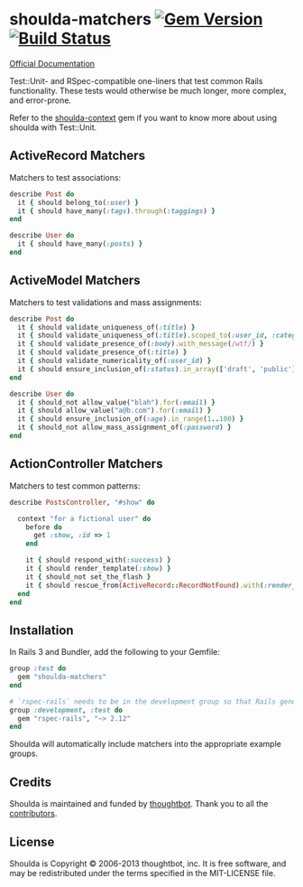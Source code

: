 # shoulda-matchers [![Gem Version](https://badge.fury.io/rb/shoulda-matchers.png)](http://badge.fury.io/rb/shoulda-matchers) [![Build Status](https://secure.travis-ci.org/thoughtbot/shoulda-matchers.png?branch=master)](http://travis-ci.org/thoughtbot/shoulda-matchers)

[Official Documentation](http://rubydoc.info/github/thoughtbot/shoulda-matchers/master/frames)

Test::Unit- and RSpec-compatible one-liners that test common Rails functionality.
These tests would otherwise be much longer, more complex, and error-prone.

Refer to the [shoulda-context](https://github.com/thoughtbot/shoulda-context) gem if you want to know more
about using shoulda with Test::Unit.

## ActiveRecord Matchers

Matchers to test associations:

```ruby
describe Post do
  it { should belong_to(:user) }
  it { should have_many(:tags).through(:taggings) }
end

describe User do
  it { should have_many(:posts) }
end
```

## ActiveModel Matchers

Matchers to test validations and mass assignments:

```ruby
describe Post do
  it { should validate_uniqueness_of(:title) }
  it { should validate_uniqueness_of(:title).scoped_to(:user_id, :category_id) }
  it { should validate_presence_of(:body).with_message(/wtf/) }
  it { should validate_presence_of(:title) }
  it { should validate_numericality_of(:user_id) }
  it { should ensure_inclusion_of(:status).in_array(['draft', 'public']) }
end

describe User do
  it { should_not allow_value("blah").for(:email) }
  it { should allow_value("a@b.com").for(:email) }
  it { should ensure_inclusion_of(:age).in_range(1..100) }
  it { should_not allow_mass_assignment_of(:password) }
end
```

## ActionController Matchers

Matchers to test common patterns:

```ruby
describe PostsController, "#show" do

  context "for a fictional user" do
    before do
      get :show, :id => 1
    end

    it { should respond_with(:success) }
    it { should render_template(:show) }
    it { should_not set_the_flash }
    it { should rescue_from(ActiveRecord::RecordNotFound).with(:render_404) }
  end
end
```

## Installation

In Rails 3 and Bundler, add the following to your Gemfile:

```ruby
group :test do
  gem "shoulda-matchers"
end

# `rspec-rails` needs to be in the development group so that Rails generators work.
group :development, :test do
  gem "rspec-rails", "~> 2.12"
end
```

Shoulda will automatically include matchers into the appropriate example groups.

## Credits

Shoulda is maintained and funded by [thoughtbot](http://thoughtbot.com/community).
Thank you to all the [contributors](https://github.com/thoughtbot/shoulda-matchers/contributors).

## License

Shoulda is Copyright © 2006-2013 thoughtbot, inc.
It is free software, and may be redistributed under the terms specified in the MIT-LICENSE file.
